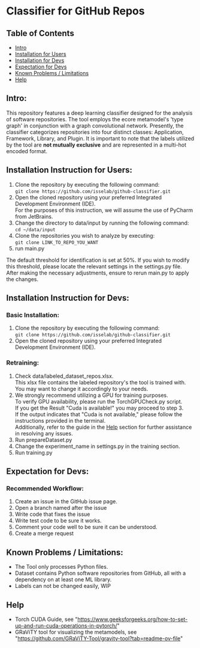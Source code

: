 # Classifier for GitHub Repos

## Table of Contents
- [Intro](#intro)
- [Installation for Users](#installation-instruction-for-users)
- [Installation for Devs](#installation-instruction-for-devs)
- [Expectation for Devs](#expectation-for-devs)
- [Known Problems / Limitations](#known-problems--limitations)
- [Help](#help)

## Intro:

This repository features a deep learning classifier designed for the analysis of software repositories.
The tool employs the ecore metamodel's 'type graph' in conjunction with a graph convolutional network.
Presently, the classifier categorizes repositories into four distinct classes: Application, Framework, Library, and Plugin.
It is important to note that the labels utilized by the tool are **not mutually exclusive** and are represented in a multi-hot encoded format.

## Installation Instruction for Users:
1. Clone the repository by executing the following command:  
`git clone https://github.com/isselab/github-classifier.git`
2. Open the cloned repository using your preferred Integrated Development Environment (IDE).  
For the purposes of this instruction, we will assume the use of PyCharm from JetBrains.
3. Change the directory to data/input by running the following command:  
`cd ~/data/input`
4. Clone the repositories you wish to analyze by executing:  
`git clone LINK_TO_REPO_YOU_WANT`
5. run main.py

The default threshold for identification is set at 50%.
If you wish to modify this threshold, please locate the relevant settings in the settings.py file.
After making the necessary adjustments, ensure to rerun main.py to apply the changes.

## Installation Instruction for Devs:

### Basic Installation:
1. Clone the repository by executing the following command:  
`git clone https://github.com/isselab/github-classifier.git`
2. Open the cloned repository using your preferred Integrated Development Environment (IDE).

### Retraining:
1. Check data/labeled_dataset_repos.xlsx.  
This xlsx file contains the labeled repository's the tool is trained with.  
You may want to change it accordingly to your needs.
2. We strongly recommend utilizing a GPU for training purposes.  
To verify GPU availability, please run the TorchGPUCheck.py script.  
If you get the Result "Cuda is available!" you may proceed to step 3.  
If the output indicates that "Cuda is not available," please follow the instructions provided in the terminal.      
Additionally, refer to the guide in the [Help](#help) section for further assistance in resolving any issues.
3. Run prepareDataset.py
4. Change the experiment_name in settings.py in the training section.
5. Run training.py


## Expectation for Devs:
### Recommended Workflow:
1. Create an issue in the GitHub issue page.
2. Open a branch named after the issue
3. Write code that fixes the issue
4. Write test code to be sure it works.
5.  Comment your code well to be sure it can be understood.
6. Create a merge request

## Known Problems / Limitations:
- The Tool only processes Python files.
- Dataset contains Python software repositories from GitHub, all with a dependency on at least one ML library.
- Labels can not be changed easily, WIP

## Help
- Torch CUDA Guide, see "https://www.geeksforgeeks.org/how-to-set-up-and-run-cuda-operations-in-pytorch/"
- GRaViTY tool for visualizing the metamodels, see "https://github.com/GRaViTY-Tool/gravity-tool?tab=readme-ov-file"
